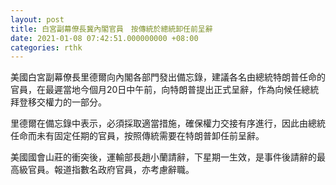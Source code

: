 ```yaml
---
layout: post
title: 白宮副幕僚長冀內閣官員　按傳統於總統卸任前呈辭
date: 2021-01-08 07:42:51.000000000 +08:00
categories: rthk
---
```


美國白宮副幕僚長里德爾向內閣各部門發出備忘錄，建議各名由總統特朗普任命的官員，在最遲當地今個月20日中午前，向特朗普提出正式呈辭，作為向候任總統拜登移交權力的一部分。

里德爾在備忘錄中表示，必須採取適當措施，確保權力交接有序進行，因此由總統任命而未有固定任期的官員，按照傳統需要在特朗普卸任前呈辭。

美國國會山莊的衝突後，運輸部長趙小蘭請辭，下星期一生效，是事件後請辭的最高級官員。報道指數名政府官員，亦考慮辭職。
